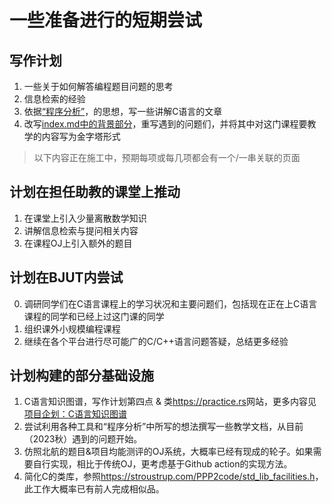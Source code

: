 # 一些准备进行的短期尝试

## 写作计划

1. 一些关于如何解答编程题目问题的思考
2. 信息检索的经验
3. 依据[“程序分析”](./index.md#21-程序分析)，的思想，写一些讲解C语言的文章
4. 改写[index.md中的背景部分](./index.md#1-背景)，重写遇到的问题们，并将其中对这门课程要教学的内容写为金字塔形式

> 以下内容正在施工中，预期每项或每几项都会有一个/一串关联的页面

## 计划在担任助教的课堂上推动

1. 在课堂上引入少量离散数学知识
2. 讲解信息检索与提问相关内容
3. 在课程OJ上引入额外的题目

## 计划在BJUT内尝试

0. 调研同学们在C语言课程上的学习状况和主要问题们，包括现在正在上C语言课程的同学和已经上过这门课的同学
1. 组织课外小规模编程课程
2. 继续在各个平台进行尽可能广的C/C++语言问题答疑，总结更多经验

## 计划构建的部分基础设施

1. C语言知识图谱，写作计划第四点 & 类<https://practice.rs>网站，更多内容见[项目企划：C语言知识图谱](./project-c-kg.md)
2. 尝试利用各种工具和“程序分析”中所写的想法撰写一些教学文档，从目前（2023秋）遇到的问题开始。
3. 仿照北航的题目&项目均能测评的OJ系统，大概率已经有现成的轮子。如果需要自行实现，相比于传统OJ，更考虑基于Github action的实现方法。
4. 简化C的类库，参照<https://stroustrup.com/PPP2code/std_lib_facilities.h>，此工作大概率已有前人完成相似品。
